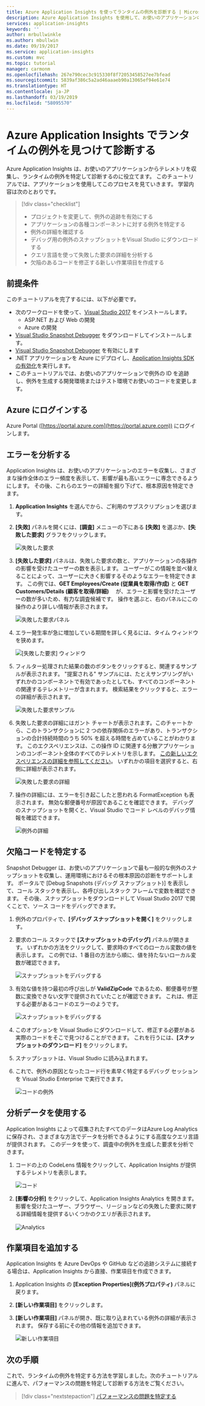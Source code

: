 ```yaml
---
title: Azure Application Insights を使ってランタイムの例外を診断する | Microsoft Docs
description: Azure Application Insights を使用して、お使いのアプリケーションのランタイムの例外を見つけて診断するチュートリアルです。
services: application-insights
keywords: ''
author: mrbullwinkle
ms.author: mbullwin
ms.date: 09/19/2017
ms.service: application-insights
ms.custom: mvc
ms.topic: tutorial
manager: carmonm
ms.openlocfilehash: 267e790cec3c915330f8f72053458527ee7bfead
ms.sourcegitcommit: 5839af386c5a2ad46aaaeb90a13065ef94e61e74
ms.translationtype: HT
ms.contentlocale: ja-JP
ms.lasthandoff: 03/19/2019
ms.locfileid: "58095570"
---
```

# <a name="find-and-diagnose-run-time-exceptions-with-azure-application-insights"></a>Azure Application Insights でランタイムの例外を見つけて診断する

Azure Application Insights は、お使いのアプリケーションからテレメトリを収集し、ランタイムの例外を特定して診断するのに役立てます。  このチュートリアルでは、アプリケーションを使用してこのプロセスを見ていきます。  学習内容は次のとおりです。

> [!div class="checklist"]
> * プロジェクトを変更して、例外の追跡を有効にする
> * アプリケーションの各種コンポーネントに対する例外を特定する
> * 例外の詳細を確認する
> * デバッグ用の例外のスナップショットをVisual Studio にダウンロードする
> * クエリ言語を使って失敗した要求の詳細を分析する
> * 欠陥のあるコードを修正する新しい作業項目を作成する


## <a name="prerequisites"></a>前提条件

このチュートリアルを完了するには、以下が必要です。

- 次のワークロードを使って、[Visual Studio 2017](https://www.visualstudio.com/downloads/) をインストールします。
    - ASP.NET および Web の開発
    - Azure の開発
- [Visual Studio Snapshot Debugger](https://aka.ms/snapshotdebugger) をダウンロードしてインストールします。
- [Visual Studio Snapshot Debugger](https://docs.microsoft.com/azure/application-insights/app-insights-snapshot-debugger) を有効にします
- .NET アプリケーションを Azure にデプロイし、[Application Insights SDK の有効化](../../azure-monitor/app/asp-net.md)を実行します。 
- このチュートリアルでは、お使いのアプリケーションで例外の ID を追跡し、例外を生成する開発環境またはテスト環境でお使いのコードを変更します。 

## <a name="log-in-to-azure"></a>Azure にログインする
Azure Portal ([https://portal.azure.com](https://portal.azure.com)) にログインします。


## <a name="analyze-failures"></a>エラーを分析する
Application Insights は、お使いのアプリケーションのエラーを収集し、さまざまな操作全体のエラー頻度を表示して、影響が最も高いエラーに専念できるようにします。  その後、これらのエラーの詳細を掘り下げて、根本原因を特定できます。   

1. **Application Insights** を選んでから、ご利用のサブスクリプションを選びます。  
2. **[失敗]** パネルを開くには、**[調査]** メニューの下にある **[失敗]** を選ぶか、**[失敗した要求]** グラフをクリックします。

    ![失敗した要求](media/tutorial-runtime-exceptions/failed-requests.png)

3. **[失敗した要求]** パネルは、失敗した要求の数と、アプリケーションの各操作の影響を受けたユーザーの数を表示します。  ユーザーがこの情報を並べ替えることによって、ユーザーに大きく影響するそのようなエラーを特定できます。  この例では、**GET Employees/Create (従業員を取得/作成)**  と **GET Customers/Details (顧客を取得/詳細)** 　が、エラーと影響を受けたユーザーの数が多いため、有力な調査候補です。  操作を選ぶと、右のパネルにこの操作のより詳しい情報が表示されます。

    ![失敗した要求パネル](media/tutorial-runtime-exceptions/failed-requests-blade.png)

4. エラー発生率が急に増加している期間を詳しく見るには、タイム ウィンドウを狭めます。

    ![[失敗した要求] ウィンドウ](media/tutorial-runtime-exceptions/failed-requests-window.png)

5. フィルター処理された結果の数のボタンをクリックすると、関連するサンプルが表示されます。 "提案される" サンプルには、たとえサンプリングがいずれかのコンポーネントで有効であったとしても、すべてのコンポーネントの関連するテレメトリーが含まれます。 検索結果をクリックすると、エラーの詳細が表示されます。

    ![失敗した要求サンプル](media/tutorial-runtime-exceptions/failed-requests-search.png)

6. 失敗した要求の詳細にはガント チャートが表示されます。このチャートから、このトランザクションに 2 つの依存関係のエラーがあり、トランザクションの合計持続時間のうち 50% を超える時間を占めていることがわかります。 このエクスペリエンスは、この操作 ID に関連する分散アプリケーションのコンポーネント全体のすべてのテレメトリを示します。 [この新しいエクスペリエンスの詳細を参照してください](../../azure-monitor/app/transaction-diagnostics.md)。 いずれかの項目を選択すると、右側に詳細が表示されます。 

    ![失敗した要求の詳細](media/tutorial-runtime-exceptions/failed-request-details.png)

7. 操作の詳細には、エラーを引き起こしたと思われる FormatException も表示されます。  無効な郵便番号が原因であることを確認できます。 デバッグのスナップショットを開くと、Visual Studio でコード レベルのデバッグ情報を確認できます。

    ![例外の詳細](media/tutorial-runtime-exceptions/failed-requests-exception.png)

## <a name="identify-failing-code"></a>欠陥コードを特定する
Snapshot Debugger は、お使いのアプリケーションで最も一般的な例外のスナップショットを収集し、運用環境におけるその根本原因の診断をサポートします。  ポータルで [Debug Snapshots (デバッグ スナップショット)] を表示して、コール スタックを表示し、各呼び出しスタック フレームで変数を確認できます。 その後、スナップショットをダウンロードして Visual Studio 2017 で開くことで、ソース コードをデバッグできます。

1. 例外のプロパティで、**[デバッグ スナップショットを開く]** をクリックします。
2. 要求のコール スタックで **[スナップショットのデバッグ]** パネルが開きます。  いずれかの方法をクリックして、要求時のすべてのローカル変数の値を表示します。  この例では、1 番目の方法から順に、値を持たないローカル変数が確認できます。

    ![スナップショットをデバッグする](media/tutorial-runtime-exceptions/debug-snapshot-01.png)

3. 有効な値を持つ最初の呼び出しが **ValidZipCode** であるため、郵便番号が整数に変換できない文字で提供されていたことが確認できます。  これは、修正する必要があるコードのエラーのようです。

    ![スナップショットをデバッグする](media/tutorial-runtime-exceptions/debug-snapshot-02.png)

4. このオプションを Visual Studio にダウンロードして、修正する必要がある実際のコードをそこで見つけることができます。 これを行うには、**[スナップショットのダウンロード]** をクリックします。
5. スナップショットは、Visual Studio に読み込まれます。
6. これで、例外の原因となったコード行を素早く特定するデバッグ セッションを Visual Studio Enterprise で実行できます。

    ![コードの例外](media/tutorial-runtime-exceptions/exception-code.png)


## <a name="use-analytics-data"></a>分析データを使用する
Application Insights によって収集されたすべてのデータはAzure Log Analytics に保存され、さまざまな方法でデータを分析できるようにする高度なクエリ言語が提供されます。  このデータを使って、調査中の例外を生成した要求を分析できます。 

1. コードの上の CodeLens 情報をクリックして、Application Insights が提供するテレメトリを表示します。

    ![コード](media/tutorial-runtime-exceptions/codelens.png)

1. **[影響の分析]** をクリックして、Application Insights Analytics を開きます。  影響を受けたユーザー、ブラウザー、リージョンなどの失敗した要求に関する詳細情報を提供するいくつかのクエリが表示されます。<br><br>![Analytics](media/tutorial-runtime-exceptions/analytics.png)<br>

## <a name="add-work-item"></a>作業項目を追加する
Application Insights を Azure DevOps や GitHub などの追跡システムに接続する場合は、Application Insights から直接、作業項目を作成できます。

1. Application Insights の **[Exception Properties]\(例外プロパティ\)** パネルに戻ります。
2. **[新しい作業項目]** をクリックします。
3. **[新しい作業項目]** パネルが開き、既に取り込まれている例外の詳細が表示されます。  保存する前にその他の情報を追加できます。

    ![新しい作業項目](media/tutorial-runtime-exceptions/new-work-item.png)

## <a name="next-steps"></a>次の手順
これで、ランタイムの例外を特定する方法を学習しました。次のチュートリアルに進んで、パフォーマンスの問題を特定して診断する方法をご覧ください。

> [!div class="nextstepaction"]
> [パフォーマンスの問題を特定する](../../azure-monitor/learn/tutorial-performance.md)